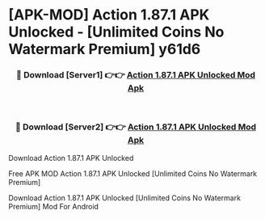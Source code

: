 # [APK-MOD] Action 1.87.1 APK Unlocked - [Unlimited Coins No Watermark Premium] y61d6



<div align="center">
<h3>🔴 Download [Server1] 👉👉 <a href="https://momento.my/?title=Action_1.87.1_APK_Unlocked">Action 1.87.1 APK Unlocked Mod Apk</a></h3><br>

<h3>🔴 Download [Server2] 👉👉 <a href="https://momento.my/?title=Action_1.87.1_APK_Unlocked">Action 1.87.1 APK Unlocked Mod Apk</a></h3>
</div>



Download Action 1.87.1 APK Unlocked 

Free APK MOD Action 1.87.1 APK Unlocked [Unlimited Coins No Watermark Premium]

Download Action 1.87.1 APK Unlocked [Unlimited Coins No Watermark Premium] Mod For Android
